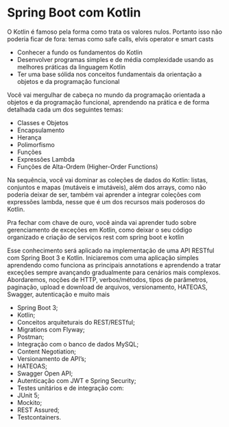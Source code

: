 # Spring Boot com Kotlin

O Kotlin é famoso pela forma como trata os valores nulos. Portanto isso não poderia ficar de fora: temas como safe calls, elvis operator e smart casts

- Conhecer a fundo os fundamentos do Kotlin
- Desenvolver programas simples e de média complexidade usando as melhores práticas da linguagem Kotlin
- Ter uma base sólida nos conceitos fundamentais da orientação a objetos e da programação funcional


Você vai mergulhar de cabeça no mundo da programação orientada a objetos e da programação funcional, aprendendo na prática e de forma detalhada cada um dos seguintes temas:

- Classes e Objetos
- Encapsulamento
- Herança
- Polimorfismo
- Funções
- Expressões Lambda
- Funções de Alta-Ordem (Higher-Order Functions)


Na sequência, você vai dominar as coleções de dados do Kotlin: listas, conjuntos e mapas (mutáveis e imutáveis), além dos arrays, como não poderia deixar de ser, também vai aprender a integrar coleções com expressões lambda, nesse que é um dos recursos mais poderosos do Kotlin.


Pra fechar com chave de ouro, você ainda vai aprender tudo sobre gerenciamento de exceções em Kotlin, como deixar o seu código organizado e criação de serviços rest com spring boot e kotlin

Esse conhecimento será aplicado na implementação de uma API RESTful com Spring Boot 3 e Kotlin. Iniciaremos com uma aplicação simples aprendendo como funciona as principais annotations e aprendendo a tratar exceções sempre avançando gradualmente para cenários mais complexos. Abordaremos, noções de HTTP, verbos/métodos, tipos de parâmetros, paginação, upload e download de arquivos, versionamento, HATEOAS, Swagger, autenticação e muito mais

- Spring Boot 3;
- Kotlin;
- Conceitos arquiteturais do REST/RESTful;
- Migrations com Flyway;
- Postman;
- Integração com o banco de dados MySQL;
- Content Negotiation;
- Versionamento de API’s;
- HATEOAS;
- Swagger Open API;
- Autenticação com JWT e Spring Security;
- Testes unitários e de integração com:
- JUnit 5;
- Mockito;
- REST Assured;
- Testcontainers.

